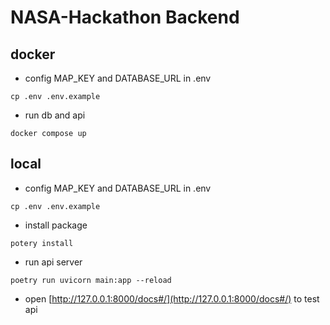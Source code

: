 # NASA-Hackathon Backend

## docker

- config MAP_KEY and DATABASE_URL in .env

```
cp .env .env.example
```

- run db and api

```
docker compose up
```

## local

- config MAP_KEY and DATABASE_URL in .env

```
cp .env .env.example
```

- install package

```
potery install
```

- run api server

```
poetry run uvicorn main:app --reload
```

- open [http://127.0.0.1:8000/docs#/](http://127.0.0.1:8000/docs#/) to test api
